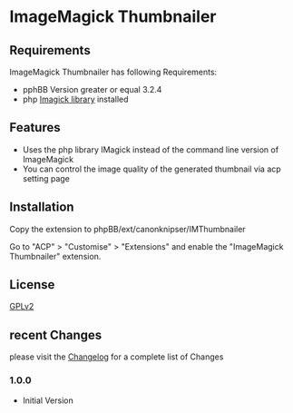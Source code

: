 # ImageMagick Thumbnailer

## Requirements

ImageMagick Thumbnailer has following Requirements:

- pphBB Version greater or equal 3.2.4
- php [Imagick library](http://php.net/manual/en/imagick.installation.php) installed

## Features

- Uses the php library IMagick instead of the command line version of ImageMagick
- You can control the image quality of the generated thumbnail via acp setting page

## Installation

Copy the extension to phpBB/ext/canonknipser/IMThumbnailer

Go to "ACP" > "Customise" > "Extensions" and enable the "ImageMagick Thumbnailer" extension.

## License

[GPLv2](license.txt)

## recent Changes

please visit the [Changelog](CHANGELOG.md) for a complete list of Changes 

### 1.0.0

- Initial Version